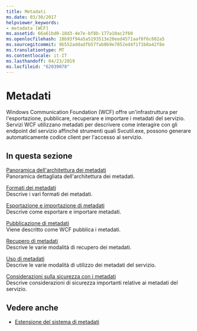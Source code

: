 ```yaml
---
title: Metadati
ms.date: 03/30/2017
helpviewer_keywords:
- metadata [WCF]
ms.assetid: 66a61bd0-18d3-4e7e-bf8b-177a10ac2f60
ms.openlocfilehash: 10b93f94a5a5193513e20eed4571aaf8f6c882a5
ms.sourcegitcommit: 9b552addadfb57fab0b9e7852ed4f1f1b8a42f8e
ms.translationtype: MT
ms.contentlocale: it-IT
ms.lasthandoff: 04/23/2019
ms.locfileid: "62039078"
---
```

# <a name="metadata"></a>Metadati
Windows Communication Foundation (WCF) offre un'infrastruttura per l'esportazione, pubblicare, recuperare e importare i metadati del servizio. Servizi WCF utilizzano metadati per descrivere come interagire con gli endpoint del servizio affinché strumenti quali Svcutil.exe, possono generare automaticamente codice client per l'accesso al servizio.  
  
## <a name="in-this-section"></a>In questa sezione  
 [Panoramica dell'architettura dei metadati](../../../../docs/framework/wcf/feature-details/metadata-architecture-overview.md)  
 Panoramica dettagliata dell'architettura dei metadati.  
  
 [Formati dei metadati](../../../../docs/framework/wcf/feature-details/metadata-formats.md)  
 Descrive i vari formati dei metadati.  
  
 [Esportazione e importazione di metadati](../../../../docs/framework/wcf/feature-details/exporting-and-importing-metadata.md)  
 Descrive come esportare e importare metadati.  
  
 [Pubblicazione di metadati](../../../../docs/framework/wcf/feature-details/publishing-metadata.md)  
 Viene descritto come WCF pubblica i metadati.  
  
 [Recupero di metadati](../../../../docs/framework/wcf/feature-details/retrieving-metadata.md)  
 Descrive le varie modalità di recupero dei metadati.  
  
 [Uso di metadati](../../../../docs/framework/wcf/feature-details/using-metadata.md)  
 Descrive le varie modalità di utilizzo dei metadati del servizio.  
  
 [Considerazioni sulla sicurezza con i metadati](../../../../docs/framework/wcf/feature-details/security-considerations-with-metadata.md)  
 Descrive considerazioni di sicurezza importanti relative ai metadati del servizio.  
  
## <a name="see-also"></a>Vedere anche

- [Estensione del sistema di metadati](../../../../docs/framework/wcf/extending/extending-the-metadata-system.md)

